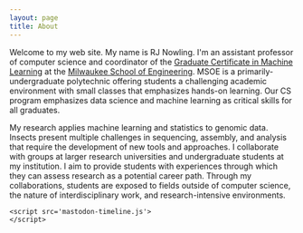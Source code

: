 ```yaml
---
layout: page
title: About
---
```


Welcome to my web site.  My name is RJ Nowling.  I'm an assistant professor of computer science and coordinator of the [Graduate Certificate in Machine Learning](https://www.msoe.edu/academics/certificates/machine-learning-graduate-certificate/) at the [Milwaukee School of Engineering](https://www.msoe.edu).  MSOE is a primarily-undergraduate polytechnic offering students a challenging academic environment with small classes that emphasizes hands-on learning.  Our CS program emphasizes data science and machine learning as critical skills for all graduates.

My research applies machine learning and statistics to genomic data.  Insects present multiple challenges in sequencing, assembly, and analysis that require the development of new tools and approaches.  I collaborate with groups at larger research universities and undergraduate students at my institution.  I aim to provide students with experiences through which they can assess research as a potential career path.  Through my collaborations, students are exposed to fields outside of computer science, the nature of interdisciplinary work, and research-intensive environments.

  <div class="dummy-container">
		<div id="mt-timeline" class="mt-timeline">
			<div id="mt-body" class="mt-body">
				<div class="loading-spinner"></div>
			</div>
		</div>
	</div>
	
	<script src='mastodon-timeline.js'>
	</script>


